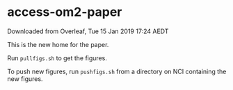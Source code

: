 # access-om2-paper

Downloaded from Overleaf, Tue 15 Jan 2019 17:24 AEDT

This is the new home for the paper.

Run `pullfigs.sh` to get the figures.

To push new figures, run `pushfigs.sh` from a directory on NCI containing the new figures.
